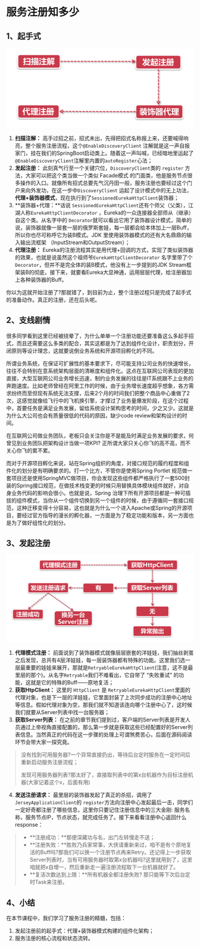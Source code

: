 # 服务注册知多少

## 1、起手式

![输入图片说明](../img/02.png)

1. **扫描注解：** 高手过招之前，招式未出，先得把招式名称报上来，还要喊得响亮，整个服务注册流程，这个`@EnableDiscoveryClient` 注解就是这一声自报家门，挂在我们的SpringBoot启动类上。随着这一声叫喊，已经暗地里运起了 `@EnableDiscoveryClient`注解里内置的`autoRegister`心法；
2. **发起注册：** 此刻真气行至一个关键穴位，`DiscoveryClient`类的 `register` 方法，大家可以把这个类当做一个类似 Facade模式 的门面类，他是服务节点很多操作的入口。就像所有招式总要先气沉丹田一般，服务注册也要经过这个门户来向外发功，在这一步中`DiscoveryClient` 运起了设计模式中的无上功法，**代理+装饰器模式**，现在执行到了`SessionedEurekaHttpClient`装饰器；
3. **装饰器+代理：**话说 `SessionedEurekaHttpClient`还有个师父（父类），江湖人称`EurekaHttpClientDecorator` ，Eureka的一众连接器全部师从（继承）自这个类。从名字中的 `Decorator`就可以看出它用了装饰器设计模式，简单的说，装饰器就像一层套一层的俄罗斯套娃，每一层都会给本体加上一层Buff，所以你也尽可称呼它为装B模式。JDK 里使用装饰器模式的还有大名鼎鼎的输入输出流框架 （lnputStream和OutputStream）；
4. **代理注册：** Eureka的注册流程其实是用代理+回调的方式，实现了类似装饰器的效果，也就是说虽然这个祖师爷`EurekaHttpClientDecorator` 名字里带了个 `Decorator`，但并不是完全体的装B模式，他没有上一步提到的JDK Stream框架装B的彻底，接下来，就要看Eureka大显神通，运用层层代理，给注册器加上各种装饰器的Buff。

你以为这就开始注册了?那就错了，到目前为止，整个注册过程只是完成了起手式的准备动作。真正的注册，还在后头呢。

## 2、支线剧情

很多同学看到这里已经被绕晕了，为什么单单一个注册功能还要准备这么多起手招式，而且还需要这么多类的配合，其实这都是为了达到组件化设计，职责划分，开闭原则等设计理念，这就要说倒业务系统和开源项目孵化的不同。

所谓业务系统，在保证可扩展性的基本要求下，尽可能支持公司业务的快速增长，往往不会特别在意系统架构层面的清晰度和组件化。这点在互联网公司表现的更加直接，大型互联网公司业务增长迅速，制约业务发展的往往是IT系统跟不上业务的奔跑速度。比如老师曾经在阿里工作的时候，由于业务增长速度超乎想象，各方需求纷终而至但现有系统无法支撑，后来2个月的时间我们把整个商品中心重做了2次，这感觉就像给飞行中的飞机换引擎，才撑过了业务量爆发阶段，在这个过程中，首要任务是满足业务发展，留给系统设计架构思考的时间，少之又少。这就是为什么大公司也会有质量很低的代码的原因，缺少code review和架构设计的时间。

在互联网公司做业务团队，老板只会关注你是不是能及时满足业务发展的要求，何曾见到业务团队把架构设计当做一项KPI?  正所谓大家只关心你飞的高不高，而不关心你飞的累不累。

而对于开源项目孵化来说，站在Spring组织的角度，对接口规范的履约程度和组件化的划分是有明确要求的。打一个比方，不管你是使用Spring Portlet 规范做一套项目还是使用SpringMVC做项目，你会发现这些组件都严格执行了一套500封装的Spring接口规范，在做技术栈变更的时候只用替换具体模块组件就好，对自身业务代码的影响会很小。也就是说，Spring 治理下所有开源项目都是一种可插拔的组件模式，当你从一个组件切换到另一个组件的时候，由于遵循同一套接口规范，这种迁移变得十分容易，这也就是为什么一个进入Apache或Spring的开源项目，要经过官方指导的漫长的孵化器，一方面是为了稳定功能和版本，另一方面也是为了做好组性化的划分。

## 3、发起注册

![输入图片说明](../img/03.png)

1. **代理模式注册：** 前面说到了装饰器模式就像层层嵌套的洋娃娃，我们抽丝剥茧之后发现，总共有4层洋娃娃，每一层装饰器都有特殊的功能。这里我们选一层最重要的娃娃来展开，那就是`RetryableEurekaHttpClient`(注意，这不是最里层的那个)。从名字`Retryable`我们不难看出，它自带了 “失败重试” 的功能，这就是它的特殊的Buff——原地复活；
2. **获取HtpClient：** 这里的 `HttpClient` 是 `RetryableEurekaHttpClient`里面的代理对象，也是下一层的洋娃娃，它里面封装了上次同步成功的注册中心地址等信息。假如代理对象为空，那我们就不知道该连向哪个注册中心了，这时候我们就要从Server列表中找一台服务器；
3. **获取Server列表：** 在之前的章节我们提到过，客户端的Server列表是开发人员通过上帝视角直接配置的，那么第一步就是获取这些已经配置好的Server列表信息。当然真正的代码在这一步骤的处理上可谓煞费苦心，后面在源码阅读环节会带大家一探究竟。

> 没有找到可用服务器?一个异常直接扔出，等待后台定时服务在一定时间后重新启动服务注册流程；
>
> 发现可用服务器列表?那太好了，直接取列表中的第x台机器作为目标注册机器(大家记着这个x，后面有用)

4. **发送注册请求：** 最里层的装饰器发起了真正的杀招，调用了 `JerseyApplicationClient`的 `register`方法向注册中心发起最后一击，同学们一定好奇都注册了哪些信息，这里你只要记住注册信息中的三大金刚: 服务名称，服务节点IP，节点状态，就完成任务了。接下来看看注册中心返回什么 response：

> - **注册成功：**那便深藏功与名，出门左转慢走不送；
> - **注册失败：**胜败乃兵家常事，大侠请重新来过，咱不是有个原地复活的Buff吗?那我们可以换一个注册节点再来Retry。还记得上一步获取Server列表时，当有可用服务器时取第x台机器吗?这里就用到了，这里咱就把x自增一，然后重新走一遍注册流程取下一台机器就好了。
> - **复活次数达到上限：**所有机器全都注册失败? 那只能等下次后台定时Task来注册。

## 4、小结

在本节课程中，我们学习了服务注册的精髓，包括：

1. 发起注册前的起手式：代理+装饰器模式构建的组件化架构；
2. 服务注册的核心流程和状态流转。
